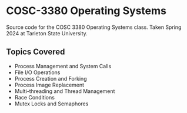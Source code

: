# COSC-3380 Operating Systems
Source code for the COSC 3380 Operating Systems class. Taken Spring 2024 at Tarleton State University.
## Topics Covered
- Process Management and System Calls
- File I/O Operations 
- Process Creation and Forking
- Process Image Replacement
- Multi-threading and Thread Management
- Race Conditions
- Mutex Locks and Semaphores